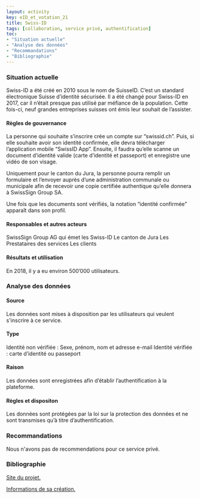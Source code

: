 ```yaml
---
layout: activity
key: eID_et_votation_21
title: Swiss-ID
tags: [collaboration, service privé, authentification]
toc:
- "Situation actuelle"
- "Analyse des données"
- "Recommandations"
- "Bibliographie"
---
```


### Situation actuelle
Swiss-ID a été créé en 2010 sous le nom de SuisseID. C’est un standard électronique Suisse d’identité sécurisée. Il a été changé pour Swiss-ID en 2017, car il n’était presque pas utilisé par méfiance de la population. Cette fois-ci, neuf grandes entreprises suisses ont émis leur souhait de l’assister.

#### Règles de gouvernance
La personne qui souhaite s’inscrire crée un compte sur “swissid.ch”. Puis, si elle souhaite avoir son identité confirmée, elle devra télécharger l’application mobile “SwissID App”. Ensuite, il faudra qu’elle scanne un document d’identité valide (carte d’identité et passeport) et enregistre une vidéo de son visage.

Uniquement pour le canton du Jura, la personne pourra remplir un formulaire et l’envoyer auprès d’une administration communale ou municipale afin de recevoir une copie certifiée authentique qu’elle donnera à SwissSign Group SA.

Une fois que les documents sont vérifiés, la notation “identité confirmée” apparaît dans son profil.

#### Responsables et autres acteurs
SwissSign Group AG qui émet les Swiss-ID
Le canton de Jura
Les Prestataires des services
Les clients

#### Résultats et utilisation
En 2018, il y a eu environ 500’000 utilisateurs.

### Analyse des données
#### Source
Les données sont mises à disposition par les utilisateurs qui veulent s'inscrire à ce service.

#### Type
Identité non vérifiée : Sexe, prénom, nom et adresse e-mail
Identité vérifiée : carte d’identité ou passeport

#### Raison
Les données sont enregistrées afin d’établir l’authentification à la plateforme.

#### Règles et dispositon
Les données sont protégées par la loi sur la protection des données et ne sont transmises qu’à titre d’authentification.

### Recommandations
Nous n'avons pas de recommendations pour ce service privé.

### Bibliographie
[Site du projet.](https://www.swissid.ch)

[Informations de sa création.](https://fr.wikipedia.org/wiki/SwissID)
